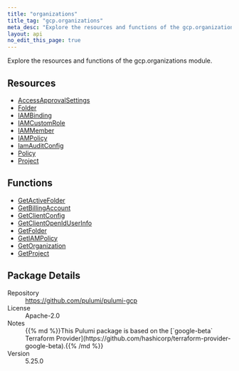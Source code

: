 ```yaml
---
title: "organizations"
title_tag: "gcp.organizations"
meta_desc: "Explore the resources and functions of the gcp.organizations module."
layout: api
no_edit_this_page: true
---
```


<!-- WARNING: this file was generated by Pulumi Docs Generator. -->
<!-- Do not edit by hand unless you're certain you know what you are doing! -->

Explore the resources and functions of the gcp.organizations module.

<h2 id="resources">Resources</h2>
<ul class="api">
    <li><a href="accessapprovalsettings" title="AccessApprovalSettings"><span class="api-symbol api-symbol--resource"></span>AccessApprovalSettings</a></li>
    <li><a href="folder" title="Folder"><span class="api-symbol api-symbol--resource"></span>Folder</a></li>
    <li><a href="iambinding" title="IAMBinding"><span class="api-symbol api-symbol--resource"></span>IAMBinding</a></li>
    <li><a href="iamcustomrole" title="IAMCustomRole"><span class="api-symbol api-symbol--resource"></span>IAMCustomRole</a></li>
    <li><a href="iammember" title="IAMMember"><span class="api-symbol api-symbol--resource"></span>IAMMember</a></li>
    <li><a href="iampolicy" title="IAMPolicy"><span class="api-symbol api-symbol--resource"></span>IAMPolicy</a></li>
    <li><a href="iamauditconfig" title="IamAuditConfig"><span class="api-symbol api-symbol--resource"></span>IamAuditConfig</a></li>
    <li><a href="policy" title="Policy"><span class="api-symbol api-symbol--resource"></span>Policy</a></li>
    <li><a href="project" title="Project"><span class="api-symbol api-symbol--resource"></span>Project</a></li>
</ul>

<h2 id="functions">Functions</h2>
<ul class="api">
    <li><a href="getactivefolder" title="GetActiveFolder"><span class="api-symbol api-symbol--function"></span>GetActiveFolder</a></li>
    <li><a href="getbillingaccount" title="GetBillingAccount"><span class="api-symbol api-symbol--function"></span>GetBillingAccount</a></li>
    <li><a href="getclientconfig" title="GetClientConfig"><span class="api-symbol api-symbol--function"></span>GetClientConfig</a></li>
    <li><a href="getclientopeniduserinfo" title="GetClientOpenIdUserInfo"><span class="api-symbol api-symbol--function"></span>GetClientOpenIdUserInfo</a></li>
    <li><a href="getfolder" title="GetFolder"><span class="api-symbol api-symbol--function"></span>GetFolder</a></li>
    <li><a href="getiampolicy" title="GetIAMPolicy"><span class="api-symbol api-symbol--function"></span>GetIAMPolicy</a></li>
    <li><a href="getorganization" title="GetOrganization"><span class="api-symbol api-symbol--function"></span>GetOrganization</a></li>
    <li><a href="getproject" title="GetProject"><span class="api-symbol api-symbol--function"></span>GetProject</a></li>
</ul>

<h2 id="package-details">Package Details</h2>
<dl class="package-details">
	<dt>Repository</dt>
	<dd><a href="https://github.com/pulumi/pulumi-gcp">https://github.com/pulumi/pulumi-gcp</a></dd>
	<dt>License</dt>
	<dd>Apache-2.0</dd>
	<dt>Notes</dt>
	<dd>{{% md %}}This Pulumi package is based on the [`google-beta` Terraform Provider](https://github.com/hashicorp/terraform-provider-google-beta).{{% /md %}}</dd>
	<dt>Version</dt>
	<dd>5.25.0</dd>
</dl>

